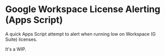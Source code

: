 # Google Workspace License Alerting (Apps Script)

A quick Apps Script attempt to alert when running low on Workspace (G Suite) licenses.

It's a WIP.

